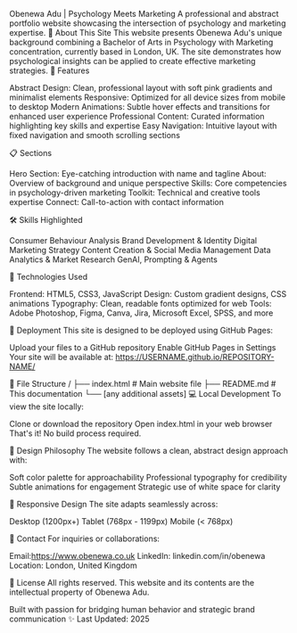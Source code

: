Obenewa Adu | Psychology Meets Marketing
A professional and abstract portfolio website showcasing the intersection of psychology and marketing expertise.
🎯 About This Site
This website presents Obenewa Adu's unique background combining a Bachelor of Arts in Psychology with Marketing concentration, currently based in London, UK. The site demonstrates how psychological insights can be applied to create effective marketing strategies.
🌟 Features

Abstract Design: Clean, professional layout with soft pink gradients and minimalist elements
Responsive: Optimized for all device sizes from mobile to desktop
Modern Animations: Subtle hover effects and transitions for enhanced user experience
Professional Content: Curated information highlighting key skills and expertise
Easy Navigation: Intuitive layout with fixed navigation and smooth scrolling sections

📋 Sections

Hero Section: Eye-catching introduction with name and tagline
About: Overview of background and unique perspective
Skills: Core competencies in psychology-driven marketing
Toolkit: Technical and creative tools expertise
Connect: Call-to-action with contact information

🛠 Skills Highlighted

Consumer Behaviour Analysis
Brand Development & Identity
Digital Marketing Strategy
Content Creation & Social Media Management
Data Analytics & Market Research
GenAI, Prompting & Agents

🔧 Technologies Used

Frontend: HTML5, CSS3, JavaScript
Design: Custom gradient designs, CSS animations
Typography: Clean, readable fonts optimized for web
Tools: Adobe Photoshop, Figma, Canva, Jira, Microsoft Excel, SPSS, and more

🚀 Deployment
This site is designed to be deployed using GitHub Pages:

Upload your files to a GitHub repository
Enable GitHub Pages in Settings
Your site will be available at: https://USERNAME.github.io/REPOSITORY-NAME/

📁 File Structure
/
├── index.html          # Main website file
├── README.md          # This documentation
└── [any additional assets]
💻 Local Development
To view the site locally:

Clone or download the repository
Open index.html in your web browser
That's it! No build process required.

🎨 Design Philosophy
The website follows a clean, abstract design approach with:

Soft color palette for approachability
Professional typography for credibility
Subtle animations for engagement
Strategic use of white space for clarity

📱 Responsive Design
The site adapts seamlessly across:

Desktop (1200px+)
Tablet (768px - 1199px)
Mobile (< 768px)

🤝 Contact
For inquiries or collaborations:

Email:https://www.obenewa.co.uk
LinkedIn: linkedin.com/in/obenewa
Location: London, United Kingdom

📄 License
All rights reserved. This website and its contents are the intellectual property of Obenewa Adu.

Built with passion for bridging human behavior and strategic brand communication ✨
Last Updated: 2025
